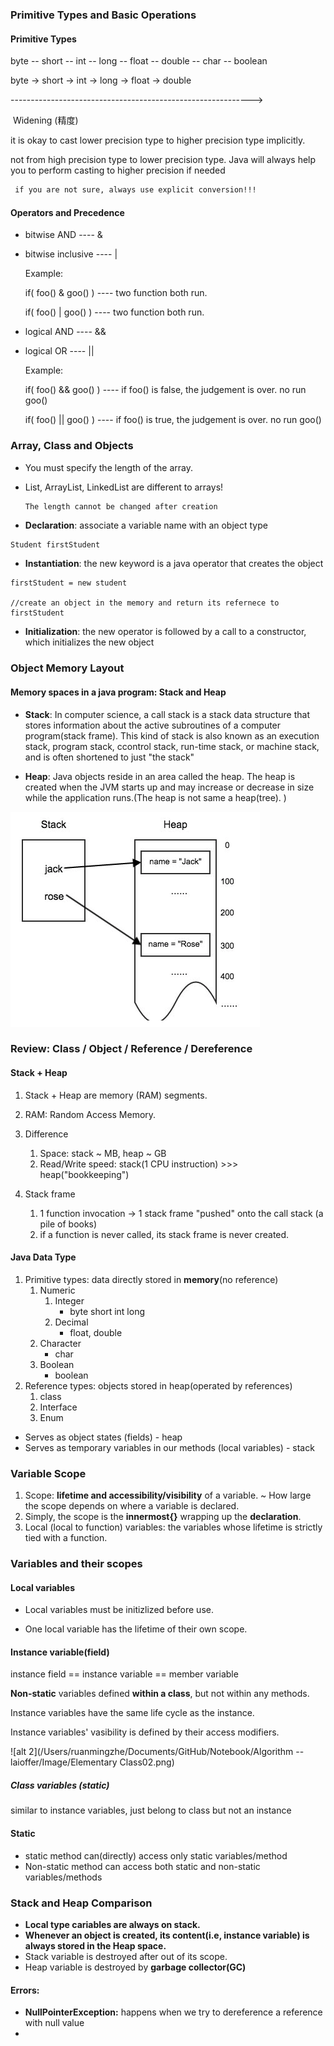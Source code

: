 ### Primitive Types and Basic Operations

#### Primitive Types

byte -- short -- int -- long -- float -- double -- char -- boolean

byte -> short -> int -> long -> float -> double

------------------------------------------------------------>

​									Widening (精度)

it is okay to cast lower precision type to higher precision type implicitly. 

not from high precision type to lower precision type. Java will always help you to perform casting to higher precision if needed

```diff
 if you are not sure, always use explicit conversion!!!
```

  

#### Operators and Precedence

+ bitwise AND ---- & 

+ bitwise inclusive ---- |	     		

  Example: 

  if( foo() & goo() ) ---- two function both run.

  if( foo() | goo() ) ---- two function both run.



+ logical AND ---- &&

+ logical OR ---- ||

  Example:

  if( foo() && goo() ) ---- if foo() is false, the judgement is over. no run goo()

  if( foo() || goo() ) ---- if foo() is true, the judgement is over. no run goo()



### Array, Class and Objects

+ You must specify the length of the array.

+ List, ArrayList, LinkedList are different to arrays!

  ```  
  The length cannot be changed after creation
  ```



+ **Declaration**: associate a variable name with an object type

```java
Student firstStudent
```



+ **Instantiation**: the new keyword is a java operator that creates the object

```\java
firstStudent = new student

//create an object in the memory and return its refernece to firstStudent
```



+ **Initialization**: the new operator is followed by a call to a constructor, which initializes the new object



### Object Memory Layout

#### Memory spaces in a java program: Stack and Heap

+ **Stack**: In computer science, a call stack is a stack data structure that stores information about the active subroutines of a computer program(stack frame). This kind of stack is also known as an execution stack, program stack, ccontrol stack, run-time stack, or machine stack, and is often shortened to just "the stack" 



+ **Heap**: Java objects reside in an area called the heap. The heap is created when the JVM starts up and may increase or decrease in size while the application runs.(The heap is not same a heap(tree). )



![image](https://github.com/mingzheruan/Notebook/blob/master/Algorithm%20--%20laioffer/Image/Elementary%20Class01.png)

  

### Review: Class / Object / Reference / Dereference

#### Stack + Heap

1. Stack + Heap are memory (RAM) segments.

2. RAM: Random Access Memory.

3. Difference
   1. Space: stack ~ MB, heap ~ GB
   2. Read/Write speed: stack(1 CPU instruction) >>> heap("bookkeeping")
4. Stack frame
   1. 1 function invocation -> 1 stack frame "pushed" onto the call stack (a pile of books)
   2. if a function is never called, its stack frame is never created.



#### Java Data Type

1. Primitive types: data directly stored in **memory**(no reference)
   1. Numeric
      1. Integer
         + byte short int long
      2. Decimal
         + float, double
   2. Character
      + char
   3. Boolean
      + boolean
2. Reference types: objects stored in heap(operated by references)
   1. class
   2. Interface
   3. Enum



+ Serves as object states (fields) - heap
+ Serves as temporary variables in our methods (local variables) - stack







### Variable Scope

1. Scope: **lifetime and accessibility/visibility** of a variable. ~ How large the scope depends on where a variable is declared.
2. Simply, the scope is the **innermost{}** wrapping up the **declaration**.
3. Local (local to function) variables: the variables whose lifetime is strictly tied with a function. 



 ### Variables and their scopes

#### Local variables

+ Local variables must be initizlized before use.

+ One local variable has the lifetime of their own scope.



#### Instance variable(field)

instance field == instance variable == member variable

**Non-static** variables defined **within a class**, but not within any methods.

Instance variables have the same life cycle as the instance.

Instance variables' vasibility is defined by their access modifiers.



![alt 2](/Users/ruanmingzhe/Documents/GitHub/Notebook/Algorithm -- laioffer/Image/Elementary Class02.png)



##### Class variables (static)

similar to instance variables, just belong to class but not an instance



#### Static 

+ static method can(directly) access only static variables/method
+ Non-static method can access both static and non-static variables/methods



### Stack and Heap Comparison

+ **Local type cariables are always on stack.**
+ **Whenever an object is created, its content(i.e, instance variable) is always stored in the Heap space.**
+ Stack variable is destroyed after out of its scope.
+ Heap variable is destroyed by **garbage collector(GC)**



#### Errors:

+ **NullPointerException:** happens when we try to dereference a reference with null value
+ 